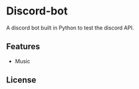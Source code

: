 # Discord-bot

A discord bot built in Python to test the discord API.


## Features

- Music


## License
